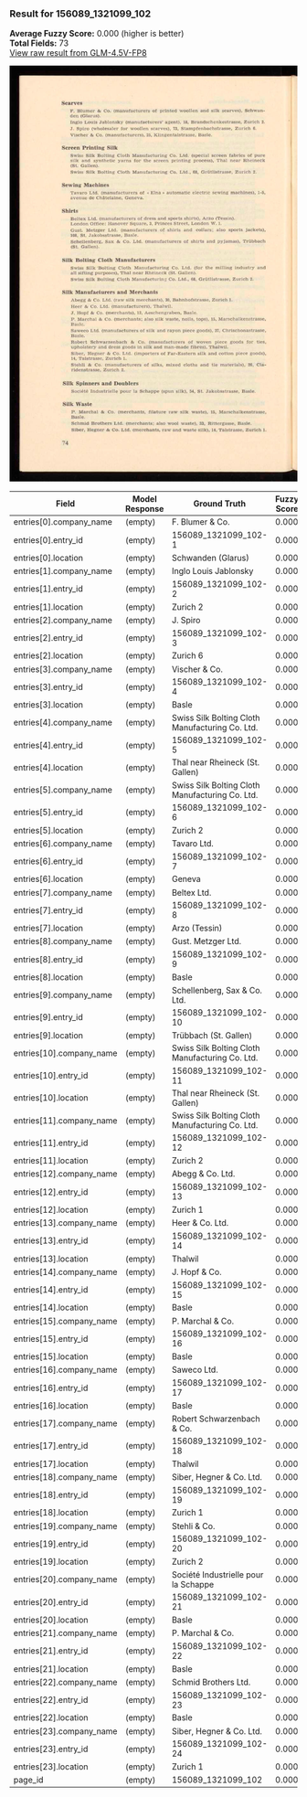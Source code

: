 ### Result for 156089_1321099_102
**Average Fuzzy Score:** 0.000 (higher is better)<br>
**Total Fields:** 73<br>
[View raw result from GLM-4.5V-FP8](https://github.com/RISE-UNIBAS/humanities_data_benchmark/blob/main/results/2025-10-28/T0392/request_T0392_156089_1321099_102.json)

<img src="https://github.com/RISE-UNIBAS/humanities_data_benchmark/blob/main/benchmarks/company_lists/images/156089_1321099_102.jpg?raw=true" alt="156089_1321099_102" width="600px">

| Field | Model Response | Ground Truth | Fuzzy Score | Match |
|-------|----------------|--------------|-------------|-------|
| entries[0].company_name | (empty) | F. Blumer & Co. | 0.000 | ❌ |
| entries[0].entry_id | (empty) | 156089_1321099_102-1 | 0.000 | ❌ |
| entries[0].location | (empty) | Schwanden (Glarus) | 0.000 | ❌ |
| entries[1].company_name | (empty) | Inglo Louis Jablonsky | 0.000 | ❌ |
| entries[1].entry_id | (empty) | 156089_1321099_102-2 | 0.000 | ❌ |
| entries[1].location | (empty) | Zurich 2 | 0.000 | ❌ |
| entries[2].company_name | (empty) | J. Spiro | 0.000 | ❌ |
| entries[2].entry_id | (empty) | 156089_1321099_102-3 | 0.000 | ❌ |
| entries[2].location | (empty) | Zurich 6 | 0.000 | ❌ |
| entries[3].company_name | (empty) | Vischer & Co. | 0.000 | ❌ |
| entries[3].entry_id | (empty) | 156089_1321099_102-4 | 0.000 | ❌ |
| entries[3].location | (empty) | Basle | 0.000 | ❌ |
| entries[4].company_name | (empty) | Swiss Silk Bolting Cloth Manufacturing Co. Ltd. | 0.000 | ❌ |
| entries[4].entry_id | (empty) | 156089_1321099_102-5 | 0.000 | ❌ |
| entries[4].location | (empty) | Thal near Rheineck (St. Gallen) | 0.000 | ❌ |
| entries[5].company_name | (empty) | Swiss Silk Bolting Cloth Manufacturing Co. Ltd. | 0.000 | ❌ |
| entries[5].entry_id | (empty) | 156089_1321099_102-6 | 0.000 | ❌ |
| entries[5].location | (empty) | Zurich 2 | 0.000 | ❌ |
| entries[6].company_name | (empty) | Tavaro Ltd. | 0.000 | ❌ |
| entries[6].entry_id | (empty) | 156089_1321099_102-7 | 0.000 | ❌ |
| entries[6].location | (empty) | Geneva | 0.000 | ❌ |
| entries[7].company_name | (empty) | Beltex Ltd. | 0.000 | ❌ |
| entries[7].entry_id | (empty) | 156089_1321099_102-8 | 0.000 | ❌ |
| entries[7].location | (empty) | Arzo (Tessin) | 0.000 | ❌ |
| entries[8].company_name | (empty) | Gust. Metzger Ltd. | 0.000 | ❌ |
| entries[8].entry_id | (empty) | 156089_1321099_102-9 | 0.000 | ❌ |
| entries[8].location | (empty) | Basle | 0.000 | ❌ |
| entries[9].company_name | (empty) | Schellenberg, Sax & Co. Ltd. | 0.000 | ❌ |
| entries[9].entry_id | (empty) | 156089_1321099_102-10 | 0.000 | ❌ |
| entries[9].location | (empty) | Trübbach (St. Gallen) | 0.000 | ❌ |
| entries[10].company_name | (empty) | Swiss Silk Bolting Cloth Manufacturing Co. Ltd. | 0.000 | ❌ |
| entries[10].entry_id | (empty) | 156089_1321099_102-11 | 0.000 | ❌ |
| entries[10].location | (empty) | Thal near Rheineck (St. Gallen) | 0.000 | ❌ |
| entries[11].company_name | (empty) | Swiss Silk Bolting Cloth Manufacturing Co. Ltd. | 0.000 | ❌ |
| entries[11].entry_id | (empty) | 156089_1321099_102-12 | 0.000 | ❌ |
| entries[11].location | (empty) | Zurich 2 | 0.000 | ❌ |
| entries[12].company_name | (empty) | Abegg & Co. Ltd. | 0.000 | ❌ |
| entries[12].entry_id | (empty) | 156089_1321099_102-13 | 0.000 | ❌ |
| entries[12].location | (empty) | Zurich 1 | 0.000 | ❌ |
| entries[13].company_name | (empty) | Heer & Co. Ltd. | 0.000 | ❌ |
| entries[13].entry_id | (empty) | 156089_1321099_102-14 | 0.000 | ❌ |
| entries[13].location | (empty) | Thalwil | 0.000 | ❌ |
| entries[14].company_name | (empty) | J. Hopf & Co. | 0.000 | ❌ |
| entries[14].entry_id | (empty) | 156089_1321099_102-15 | 0.000 | ❌ |
| entries[14].location | (empty) | Basle | 0.000 | ❌ |
| entries[15].company_name | (empty) | P. Marchal & Co. | 0.000 | ❌ |
| entries[15].entry_id | (empty) | 156089_1321099_102-16 | 0.000 | ❌ |
| entries[15].location | (empty) | Basle | 0.000 | ❌ |
| entries[16].company_name | (empty) | Saweco Ltd. | 0.000 | ❌ |
| entries[16].entry_id | (empty) | 156089_1321099_102-17 | 0.000 | ❌ |
| entries[16].location | (empty) | Basle | 0.000 | ❌ |
| entries[17].company_name | (empty) | Robert Schwarzenbach & Co. | 0.000 | ❌ |
| entries[17].entry_id | (empty) | 156089_1321099_102-18 | 0.000 | ❌ |
| entries[17].location | (empty) | Thalwil | 0.000 | ❌ |
| entries[18].company_name | (empty) | Siber, Hegner & Co. Ltd. | 0.000 | ❌ |
| entries[18].entry_id | (empty) | 156089_1321099_102-19 | 0.000 | ❌ |
| entries[18].location | (empty) | Zurich 1 | 0.000 | ❌ |
| entries[19].company_name | (empty) | Stehli & Co. | 0.000 | ❌ |
| entries[19].entry_id | (empty) | 156089_1321099_102-20 | 0.000 | ❌ |
| entries[19].location | (empty) | Zurich 2 | 0.000 | ❌ |
| entries[20].company_name | (empty) | Société Industrielle pour la Schappe | 0.000 | ❌ |
| entries[20].entry_id | (empty) | 156089_1321099_102-21 | 0.000 | ❌ |
| entries[20].location | (empty) | Basle | 0.000 | ❌ |
| entries[21].company_name | (empty) | P. Marchal & Co. | 0.000 | ❌ |
| entries[21].entry_id | (empty) | 156089_1321099_102-22 | 0.000 | ❌ |
| entries[21].location | (empty) | Basle | 0.000 | ❌ |
| entries[22].company_name | (empty) | Schmid Brothers Ltd. | 0.000 | ❌ |
| entries[22].entry_id | (empty) | 156089_1321099_102-23 | 0.000 | ❌ |
| entries[22].location | (empty) | Basle | 0.000 | ❌ |
| entries[23].company_name | (empty) | Siber, Hegner & Co. Ltd. | 0.000 | ❌ |
| entries[23].entry_id | (empty) | 156089_1321099_102-24 | 0.000 | ❌ |
| entries[23].location | (empty) | Zurich 1 | 0.000 | ❌ |
| page_id | (empty) | 156089_1321099_102 | 0.000 | ❌ |
